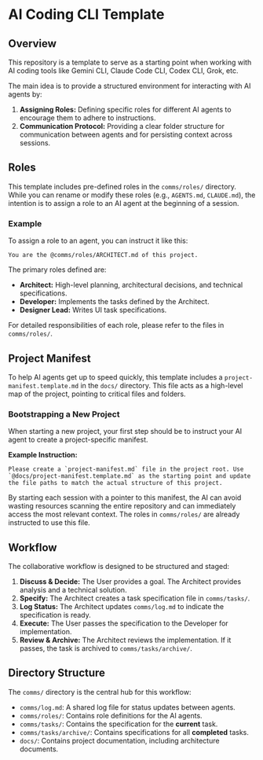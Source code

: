 # AI Coding CLI Template

## Overview

This repository is a template to serve as a starting point when working with AI coding tools like Gemini CLI, Claude Code CLI, Codex CLI, Grok, etc.

The main idea is to provide a structured environment for interacting with AI agents by:
1.  **Assigning Roles:** Defining specific roles for different AI agents to encourage them to adhere to instructions.
2.  **Communication Protocol:** Providing a clear folder structure for communication between agents and for persisting context across sessions.

## Roles

This template includes pre-defined roles in the `comms/roles/` directory. While you can rename or modify these roles (e.g., `AGENTS.md`, `CLAUDE.md`), the intention is to assign a role to an AI agent at the beginning of a session.

### Example

To assign a role to an agent, you can instruct it like this:

```
You are the @comms/roles/ARCHITECT.md of this project.
```

The primary roles defined are:
*   **Architect:** High-level planning, architectural decisions, and technical specifications.
*   **Developer:** Implements the tasks defined by the Architect.
*   **Designer Lead:** Writes UI task specifications.

For detailed responsibilities of each role, please refer to the files in `comms/roles/`.

## Project Manifest

To help AI agents get up to speed quickly, this template includes a `project-manifest.template.md` in the `docs/` directory. This file acts as a high-level map of the project, pointing to critical files and folders.

### Bootstrapping a New Project

When starting a new project, your first step should be to instruct your AI agent to create a project-specific manifest.

**Example Instruction:**

```
Please create a `project-manifest.md` file in the project root. Use `@docs/project-manifest.template.md` as the starting point and update the file paths to match the actual structure of this project.
```

By starting each session with a pointer to this manifest, the AI can avoid wasting resources scanning the entire repository and can immediately access the most relevant context. The roles in `comms/roles/` are already instructed to use this file.

## Workflow

The collaborative workflow is designed to be structured and staged:

1.  **Discuss & Decide:** The User provides a goal. The Architect provides analysis and a technical solution.
2.  **Specify:** The Architect creates a task specification file in `comms/tasks/`.
3.  **Log Status:** The Architect updates `comms/log.md` to indicate the specification is ready.
4.  **Execute:** The User passes the specification to the Developer for implementation.
5.  **Review & Archive:** The Architect reviews the implementation. If it passes, the task is archived to `comms/tasks/archive/`.

## Directory Structure

The `comms/` directory is the central hub for this workflow:

-   `comms/log.md`: A shared log file for status updates between agents.
-   `comms/roles/`: Contains role definitions for the AI agents.
-   `comms/tasks/`: Contains the specification for the **current** task.
-   `comms/tasks/archive/`: Contains specifications for all **completed** tasks.
-   `docs/`: Contains project documentation, including architecture documents.
